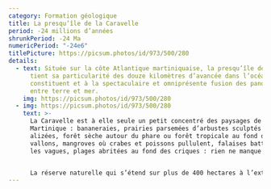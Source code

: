 ```yaml
---
category: Formation géologique
title: La presqu’île de la Caravelle
period: -24 millions d’années
shrunkPeriod: -24 Ma
numericPeriod: "-24e6"
titlePicture: https://picsum.photos/id/973/500/280
details:
  - text: Située sur la côte Atlantique martiniquaise, la presqu’île de la Caravelle
      tient sa particularité des douze kilomètres d’avancée dans l’océan qui la
      constituent et à la spectaculaire et omniprésente fusion des panoramas
      entre terre et mer.
    img: https://picsum.photos/id/973/500/280
  - img: https://picsum.photos/id/973/500/280
    text: >-
      La Caravelle est à elle seule un petit concentré des paysages de la
      Martinique : bananeraies, prairies parsemées d’arbustes sculptés par les
      alizées, forêt sèche autour du phare ou forêt tropicale au fond des
      vallons, mangroves où crabes et poissons pullulent, falaises battues par
      les vagues, plages abritées au fond des criques : rien ne manque !


      La réserve naturelle qui s’étend sur plus de 400 hectares à l’extrémité de la presqu’ile protège plus de cent-cinquante espèces végétales, caractéristiques des Petites Antilles et accueille des dizaines d’espèces d’oiseaux.
---
```


